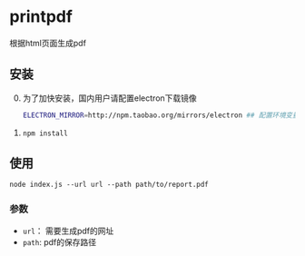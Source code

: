 # printpdf

根据html页面生成pdf


## 安装

0. 为了加快安装，国内用户请配置electron下载镜像

    ```bash
    ELECTRON_MIRROR=http://npm.taobao.org/mirrors/electron ## 配置环境变量
    ```
0. `npm install`

## 使用

```
node index.js --url url --path path/to/report.pdf
```

### 参数
- `url`： 需要生成pdf的网址
- `path`: pdf的保存路径